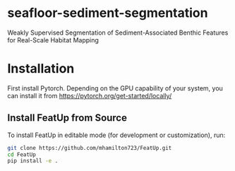 # seafloor-sediment-segmentation
Weakly Supervised Segmentation of Sediment-Associated Benthic Features for Real-Scale Habitat Mapping


# Installation
First install Pytorch. Depending on the GPU capability of your system, you can install it from https://pytorch.org/get-started/locally/
## Install FeatUp from Source
To install FeatUp in editable mode (for development or customization), run:

```bash
git clone https://github.com/mhamilton723/FeatUp.git
cd FeatUp
pip install -e .